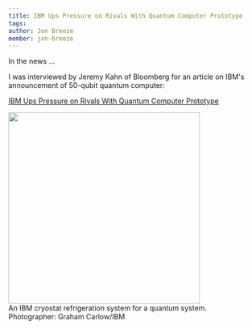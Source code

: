 ```yaml
---
title: IBM Ups Pressure on Rivals With Quantum Computer Prototype
tags:
author: Jon Breeze
member: jon-breeze
---
```


In the news ...  

I was interviewed by Jeremy Kahn of Bloomberg for an article on IBM's announcement of 50-qubit quantum computer:

[IBM Ups Pressure on Rivals With Quantum Computer Prototype](https://www.bloomberg.com/news/articles/2017-11-10/ibm-ups-pressure-on-rivals-with-quantum-computer-prototype)  

<img src="https://assets.bwbx.io/images/users/iqjWHBFdfxIU/ibL0Id1IriGE/v1/-1x-1.jpg" width="380" /><br>
An IBM cryostat refrigeration system for a quantum system.  
Photographer: Graham Carlow/IBM

